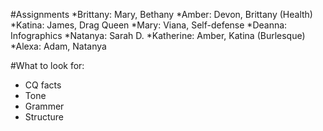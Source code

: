 #Assignments 
*Brittany: Mary, Bethany 
*Amber: Devon, Brittany (Health) 
*Katina: James, Drag Queen 
*Mary: Viana, Self-defense 
*Deanna: Infographics 
*Natanya: Sarah D. 
*Katherine: Amber, Katina (Burlesque)  
*Alexa: Adam, Natanya 

#What to look for: 
* CQ facts 
* Tone 
* Grammer 
* Structure 
